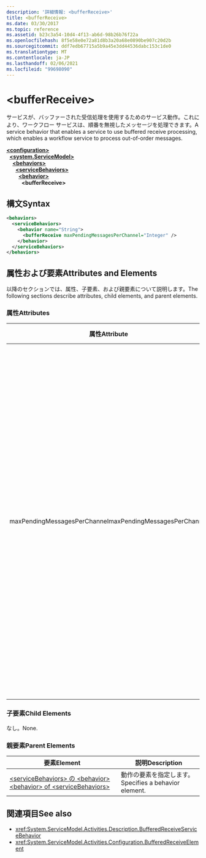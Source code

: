 ```yaml
---
description: '詳細情報: <bufferReceive>'
title: <bufferReceive>
ms.date: 03/30/2017
ms.topic: reference
ms.assetid: b23c3a54-10d4-4f13-ab6d-98b26b76f22a
ms.openlocfilehash: 8f5e58e0e72a81d8b3a20a68e0890be907c20d2b
ms.sourcegitcommit: ddf7edb67715a5b9a45e3dd44536dabc153c1de0
ms.translationtype: MT
ms.contentlocale: ja-JP
ms.lasthandoff: 02/06/2021
ms.locfileid: "99698090"
---
```

# \<bufferReceive>

<span data-ttu-id="d40fe-102">サービスが、バッファーされた受信処理を使用するためのサービス動作。これにより、ワークフロー サービスは、順番を無視したメッセージを処理できます。</span><span class="sxs-lookup"><span data-stu-id="d40fe-102">A service behavior that enables a service to use buffered receive processing, which enables a workflow service to process out-of-order messages.</span></span>  
  
[**\<configuration>**](../configuration-element.md)\
&nbsp;&nbsp;[**\<system.ServiceModel>**](system-servicemodel-of-workflow.md)\
&nbsp;&nbsp;&nbsp;&nbsp;[**\<behaviors>**](behaviors-of-workflow.md)\
&nbsp;&nbsp;&nbsp;&nbsp;&nbsp;&nbsp;[**\<serviceBehaviors>**](servicebehaviors-of-workflow.md)\
&nbsp;&nbsp;&nbsp;&nbsp;&nbsp;&nbsp;&nbsp;&nbsp;[**\<behavior>**](behavior-of-servicebehaviors-of-workflow.md)\
&nbsp;&nbsp;&nbsp;&nbsp;&nbsp;&nbsp;&nbsp;&nbsp;&nbsp;&nbsp;**\<bufferReceive>**  
  
## <a name="syntax"></a><span data-ttu-id="d40fe-103">構文</span><span class="sxs-lookup"><span data-stu-id="d40fe-103">Syntax</span></span>  
  
```xml  
<behaviors>
  <serviceBehaviors>
    <behavior name="String">
      <bufferReceive maxPendingMessagesPerChannel="Integer" />
    </behavior>
  </serviceBehaviors>
</behaviors>  
```  
  
## <a name="attributes-and-elements"></a><span data-ttu-id="d40fe-104">属性および要素</span><span class="sxs-lookup"><span data-stu-id="d40fe-104">Attributes and Elements</span></span>  

 <span data-ttu-id="d40fe-105">以降のセクションでは、属性、子要素、および親要素について説明します。</span><span class="sxs-lookup"><span data-stu-id="d40fe-105">The following sections describe attributes, child elements, and parent elements.</span></span>  
  
### <a name="attributes"></a><span data-ttu-id="d40fe-106">属性</span><span class="sxs-lookup"><span data-stu-id="d40fe-106">Attributes</span></span>  
  
|<span data-ttu-id="d40fe-107">属性</span><span class="sxs-lookup"><span data-stu-id="d40fe-107">Attribute</span></span>|<span data-ttu-id="d40fe-108">説明</span><span class="sxs-lookup"><span data-stu-id="d40fe-108">Description</span></span>|  
|---------------|-----------------|  
|<span data-ttu-id="d40fe-109">maxPendingMessagesPerChannel</span><span class="sxs-lookup"><span data-stu-id="d40fe-109">maxPendingMessagesPerChannel</span></span>|<span data-ttu-id="d40fe-110">各チャネルで許容される保留状態のメッセージの最大数を指定する整数。</span><span class="sxs-lookup"><span data-stu-id="d40fe-110">An integer that specifies the maximum number of pending messages allowed for each channel.</span></span> <span data-ttu-id="d40fe-111">既定値は 512 です。</span><span class="sxs-lookup"><span data-stu-id="d40fe-111">The default value is 512.</span></span> <span data-ttu-id="d40fe-112">このプロパティは、ワークフロー サービスで受信できる、順番を無視したメッセージの数を制限します。</span><span class="sxs-lookup"><span data-stu-id="d40fe-112">This property limits the number of out-of-order messages that can be received by a workflow service.</span></span>|  
  
### <a name="child-elements"></a><span data-ttu-id="d40fe-113">子要素</span><span class="sxs-lookup"><span data-stu-id="d40fe-113">Child Elements</span></span>  

 <span data-ttu-id="d40fe-114">なし。</span><span class="sxs-lookup"><span data-stu-id="d40fe-114">None.</span></span>  
  
### <a name="parent-elements"></a><span data-ttu-id="d40fe-115">親要素</span><span class="sxs-lookup"><span data-stu-id="d40fe-115">Parent Elements</span></span>  
  
|<span data-ttu-id="d40fe-116">要素</span><span class="sxs-lookup"><span data-stu-id="d40fe-116">Element</span></span>|<span data-ttu-id="d40fe-117">説明</span><span class="sxs-lookup"><span data-stu-id="d40fe-117">Description</span></span>|  
|-------------|-----------------|  
|[<span data-ttu-id="d40fe-118">\<serviceBehaviors> の \<behavior></span><span class="sxs-lookup"><span data-stu-id="d40fe-118">\<behavior> of \<serviceBehaviors></span></span>](behavior-of-servicebehaviors-of-workflow.md)|<span data-ttu-id="d40fe-119">動作の要素を指定します。</span><span class="sxs-lookup"><span data-stu-id="d40fe-119">Specifies a behavior element.</span></span>|  
  
## <a name="see-also"></a><span data-ttu-id="d40fe-120">関連項目</span><span class="sxs-lookup"><span data-stu-id="d40fe-120">See also</span></span>

- <xref:System.ServiceModel.Activities.Description.BufferedReceiveServiceBehavior>
- <xref:System.ServiceModel.Activities.Configuration.BufferedReceiveElement>
